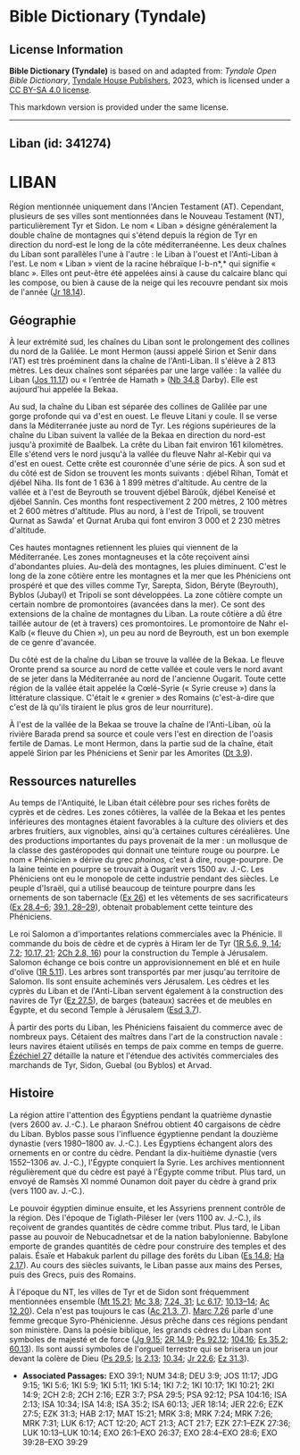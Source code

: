 # Bible Dictionary (Tyndale)

## License Information

**Bible Dictionary (Tyndale)** is based on and adapted from: _Tyndale Open Bible Dictionary_, [Tyndale House Publishers](https://tyndaleopenresources.com/), 2023, which is licensed under a [CC BY-SA 4.0 license](https://creativecommons.org/licenses/by-sa/4.0/legalcode.en).

This markdown version is provided under the same license.



--------------------------------

## Liban (id: 341274)

LIBAN
=====

Région mentionnée uniquement dans l'Ancien Testament (AT). Cependant, plusieurs de ses villes sont mentionnées dans le Nouveau Testament (NT), particulièrement Tyr et Sidon. Le nom « Liban » désigne généralement la double chaîne de montagnes qui s'étend depuis la région de Tyr en direction du nord\-est le long de la côte méditerranéenne. Les deux chaînes du Liban sont parallèles l'une à l'autre : le Liban à l'ouest et l'Anti\-Liban à l'est. Le nom « Liban » vient de la racine hébraïque l\-b\-n*,* qui signifie « blanc ». Elles ont peut\-être été appelées ainsi à cause du calcaire blanc qui les compose, ou bien à cause de la neige qui les recouvre pendant six mois de l'année ([Jr 18\.14](https://ref.ly/Jer18:14)).

Géographie
----------

À leur extrémité sud, les chaînes du Liban sont le prolongement des collines du nord de la Galilée. Le mont Hermon (aussi appelé Sirion et Senir dans l'AT) est très proéminent dans la chaîne de l'Anti\-Liban. Il s'élève à 2 813 mètres. Les deux chaînes sont séparées par une large vallée : la vallée du Liban ([Jos 11\.17](https://ref.ly/Josh11:17)) ou « l’entrée de Hamath » ([Nb 34\.8](https://ref.ly/Num34:8) Darby). Elle est aujourd'hui appelée la Bekaa.

Au sud, la chaîne du Liban est séparée des collines de Galilée par une gorge profonde qui va d'est en ouest. Le fleuve Litani y coule. Il se verse dans la Méditerranée juste au nord de Tyr. Les régions supérieures de la chaîne du Liban suivent la vallée de la Bekaa en direction du nord\-est jusqu'à proximité de Baalbek. La crête du Liban fait environ 161 kilomètres. Elle s'étend vers le nord jusqu'à la vallée du fleuve Nahr al\-Kebir qui va d'est en ouest. Cette crête est couronnée d'une série de pics. À son sud et du côté est de Sidon se trouvent les monts suivants : djébel Rihan, Tomàt et djébel Niha. Ils font de 1 636 à 1 899 mètres d'altitude. Au centre de la vallée et à l'est de Beyrouth se trouvent djébel Bàroûk, djébel Keneïsé et djébel Sannîn. Ces months font respectivement 2 200 mètres, 2 100 mètres et 2 600 mètres d'altitude. Plus au nord, à l'est de Tripoli, se trouvent Qurnat as Sawda' et Qurnat Aruba qui font environ 3 000 et 2 230 mètres d'altitude.

Ces hautes montagnes retiennent les pluies qui viennent de la Méditerranée. Les zones montagneuses et la côte reçoivent ainsi d'abondantes pluies. Au\-delà des montagnes, les pluies diminuent. C'est le long de la zone côtière entre les montagnes et la mer que les Phéniciens ont prospéré et que des villes comme Tyr, Sarepta, Sidon, Béryte (Beyrouth), Byblos (Jubayl) et Tripoli se sont développées. La zone côtière compte un certain nombre de promontoires (avancées dans la mer). Ce sont des extensions de la chaîne de montagnes du Liban. La route côtière a dû être taillée autour de (et à travers) ces promontoires. Le promontoire de Nahr el\-Kalb (« fleuve du Chien »), un peu au nord de Beyrouth, est un bon exemple de ce genre d'avancée.

Du côté est de la chaîne du Liban se trouve la vallée de la Bekaa. Le fleuve Oronte prend sa source au nord de cette vallée et coule vers le nord avant de se jeter dans la Méditerranée au nord de l'ancienne Ougarit. Toute cette région de la vallée était appelée la Cœlé\-Syrie (« Syrie creuse ») dans la littérature classique. C'était le « grenier » des Romains (c'est\-à\-dire que c'est de là qu'ils tiraient le plus gros de leur nourriture).

À l'est de la vallée de la Bekaa se trouve la chaîne de l'Anti\-Liban, où la rivière Barada prend sa source et coule vers l'est en direction de l'oasis fertile de Damas. Le mont Hermon, dans la partie sud de la chaîne, était appelé Sirion par les Phéniciens et Senir par les Amorites ([Dt 3\.9](https://ref.ly/Deut3:9)).

Ressources naturelles
---------------------

Au temps de l'Antiquité, le Liban était célèbre pour ses riches forêts de cyprès et de cèdres. Les zones côtières, la vallée de la Bekaa et les pentes inférieures des montagnes étaient favorables à la culture des oliviers et des arbres fruitiers, aux vignobles, ainsi qu'à certaines cultures céréalières. Une des productions importantes du pays provenait de la mer : un mollusque de la classe des gastéropodes qui donnait une teinture rouge ou pourpre. Le nom « Phénicien » dérive du grec *phoinos,* c'est à dire, rouge\-pourpre. De la laine teinte en pourpre se trouvait à Ougarit vers 1500 av. J.\-C. Les Phéniciens ont eu le monopole de cette industrie pendant des siècles. Le peuple d'Israël, qui a utilisé beaucoup de teinture pourpre dans les ornements de son tabernacle ([Ex 26](https://ref.ly/Exod26:1-Exod26:37)) et les vêtements de ses sacrificateurs ([Ex 28\.4–6](https://ref.ly/Exod28:4-Exod28:6); [39\.1, 28–29](https://ref.ly/Exod39:1,Exod39:28-Exod39:29)), obtenait probablement cette teinture des Phéniciens.

Le roi Salomon a d'importantes relations commerciales avec la Phénicie. Il commande du bois de cèdre et de cyprès à Hiram Ier de Tyr ([1R 5\.6, 9, 14](https://ref.ly/1Kgs5:6,1Kgs5:9,1Kgs5:14); [7\.2](https://ref.ly/1Kgs7:2); [10\.17, 21](https://ref.ly/1Kgs10:17,1Kgs10:21); [2Ch 2\.8, 16](https://ref.ly/2Chr2:8,2Chr2:16)) pour la construction du Temple à Jérusalem. Salomon échange ce bois contre un approvisionnement en blé et en huile d'olive ([1R 5\.11](https://ref.ly/1Kgs5:11)). Les arbres sont transportés par mer jusqu'au territoire de Salomon. Ils sont ensuite acheminés vers Jérusalem. Les cèdres et les cyprès du Liban et de l'Anti\-Liban servent également à la construction des navires de Tyr ([Ez 27\.5](https://ref.ly/Ezek27:5)), de barges (bateaux) sacrées et de meubles en Égypte, et du second Temple à Jérusalem ([Esd 3\.7](https://ref.ly/Ezra3:7)).

À partir des ports du Liban, les Phéniciens faisaient du commerce avec de nombreux pays. Cétaient des maîtres dans l'art de la construction navale : leurs navires étaient utilisés en temps de paix comme en temps de guerre. [Ézéchiel 27](https://ref.ly/Ezek27:1-Ezek27:36) détaille la nature et l'étendue des activités commerciales des marchands de Tyr, Sidon, Guebal (ou Byblos) et Arvad. 

Histoire
--------

La région attire l'attention des Égyptiens pendant la quatrième dynastie (vers 2600 av. J.\-C.). Le pharaon Snéfrou obtient 40 cargaisons de cèdre du Liban. Byblos passe sous l'influence égyptienne pendant la douzième dynastie (vers 1980–1800 av. J.\-C.). Les Égyptiens échangent alors des ornements en or contre du cèdre. Pendant la dix\-huitième dynastie (vers 1552–1306 av. J.\-C.), l'Égypte conquiert la Syrie. Les archives mentionnent régulièrement que du cèdre est payé à l'Égypte comme tribut. Plus tard, un envoyé de Ramsès XI nommé Ounamon doit payer du cèdre à grand prix (vers 1100 av. J.\-C.).

Le pouvoir égyptien diminue ensuite, et les Assyriens prennent contrôle de la région. Dès l'époque de Tiglath\-Piléser Ier (vers 1100 av. J.\-C.), ils reçoivent de grandes quantités de cèdre comme tribut. Plus tard, le Liban passe au pouvoir de Nebucadnetsar et de la nation babylonienne. Babylone emporte de grandes quantités de cèdre pour construire des temples et des palais. Ésaïe et Habakuk parlent du pillage des forêts du Liban ([Es 14\.8](https://ref.ly/Isa14:8); [Ha 2\.17](https://ref.ly/Hab2:17)). Au cours des siècles suivants, le Liban passe aux mains des Perses, puis des Grecs, puis des Romains.

À l'époque du NT, les villes de Tyr et de Sidon sont fréquemment mentionnées ensemble ([Mt 15\.21](https://ref.ly/Matt15:21); [Mc 3\.8](https://ref.ly/Mark3:8); [7\.24, 31](https://ref.ly/Mark7:24,Mark7:31); [Lc 6\.17](https://ref.ly/Luke6:17); [10\.13–14](https://ref.ly/Luke10:13-Luke10:14); [Ac 12\.20](https://ref.ly/Acts12:20)). Cela n'est pas toujours le cas ([Ac 21\.3, 7](https://ref.ly/Acts21:3,Acts21:7)). [Marc 7\.26](https://ref.ly/Mark7:26) parle d'une femme grecque Syro\-Phénicienne. Jésus prêche dans ces régions pendant son ministère. Dans la poésie biblique, les grands cèdres du Liban sont symboles de majesté et de force ([Jg 9\.15](https://ref.ly/Judg9:15); [2R 14\.9](https://ref.ly/2Kgs14:9); [Ps 92\.12](https://ref.ly/Ps92:12); [104\.16](https://ref.ly/Ps104:16); [Es 35\.2](https://ref.ly/Isa35:2); [60\.13](https://ref.ly/Isa60:13)). Ils sont aussi symboles de l'orgueil terrestre qui se brisera un jour devant la colère de Dieu ([Ps 29\.5](https://ref.ly/Ps29:5); [Is 2\.13](https://ref.ly/Isa2:13); [10\.34](https://ref.ly/Isa10:34); [Jr 22\.6](https://ref.ly/Jer22:6); [Ez 31\.3](https://ref.ly/Ezek31:3)).

* **Associated Passages:** EXO 39:1; NUM 34:8; DEU 3:9; JOS 11:17; JDG 9:15; 1KI 5:6; 1KI 5:9; 1KI 5:11; 1KI 5:14; 1KI 7:2; 1KI 10:17; 1KI 10:21; 2KI 14:9; 2CH 2:8; 2CH 2:16; EZR 3:7; PSA 29:5; PSA 92:12; PSA 104:16; ISA 2:13; ISA 10:34; ISA 14:8; ISA 35:2; ISA 60:13; JER 18:14; JER 22:6; EZK 27:5; EZK 31:3; HAB 2:17; MAT 15:21; MRK 3:8; MRK 7:24; MRK 7:26; MRK 7:31; LUK 6:17; ACT 12:20; ACT 21:3; ACT 21:7; EZK 27:1–EZK 27:36; LUK 10:13–LUK 10:14; EXO 26:1–EXO 26:37; EXO 28:4–EXO 28:6; EXO 39:28–EXO 39:29

